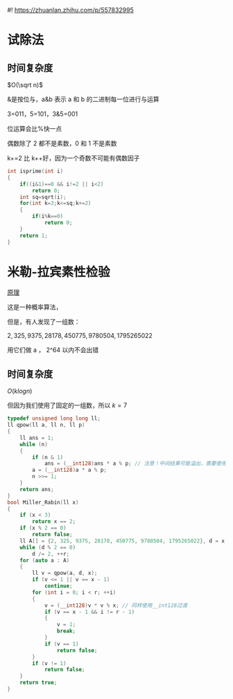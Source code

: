 #! https://zhuanlan.zhihu.com/p/557832995

# 试除法

## 时间复杂度

$O(\sqrt n)$

&是按位与，a&b 表示 a 和 b 的二进制每一位进行与运算

3=011，5=101，3&5=001

位运算会比%快一点

偶数除了 2 都不是素数，0 和 1 不是素数

k+=2 比 k++好，因为一个奇数不可能有偶数因子

```c++
int isprime(int i)
{
    if((i&1)==0 && i!=2 || i<2)
        return 0;
    int sq=sqrt(i);
    for(int k=3;k<=sq;k+=2)
    {
        if(i%k==0)
            return 0;
    }
    return 1;
}
```

# 米勒-拉宾素性检验

[原理](https://zhuanlan.zhihu.com/p/220203643)

这是一种概率算法，

但是，有人发现了一组数：

$2, 325, 9375, 28178, 450775, 9780504, 1795265022$

用它们做 a ， 2^64 以内不会出错

## 时间复杂度

$O(klog n)$

但因为我们使用了固定的一组数，所以 $k=7$

```c++
typedef unsigned long long ll;
ll qpow(ll a, ll n, ll p)
{
    ll ans = 1;
    while (n)
    {
        if (n & 1)
            ans = (__int128)ans * a % p; // 注意！中间结果可能溢出，需要使用__int128过渡
        a = (__int128)a * a % p;
        n >>= 1;
    }
    return ans;
}
bool Miller_Rabin(ll x)
{
    if (x < 3)
        return x == 2;
    if (x % 2 == 0)
        return false;
    ll A[] = {2, 325, 9375, 28178, 450775, 9780504, 1795265022}, d = x - 1, r = 0;
    while (d % 2 == 0)
        d /= 2, ++r;
    for (auto a : A)
    {
        ll v = qpow(a, d, x);
        if (v <= 1 || v == x - 1)
            continue;
        for (int i = 0; i < r; ++i)
        {
            v = (__int128)v * v % x; // 同样使用__int128过渡
            if (v == x - 1 && i != r - 1)
            {
                v = 1;
                break;
            }
            if (v == 1)
                return false;
        }
        if (v != 1)
            return false;
    }
    return true;
}
```
